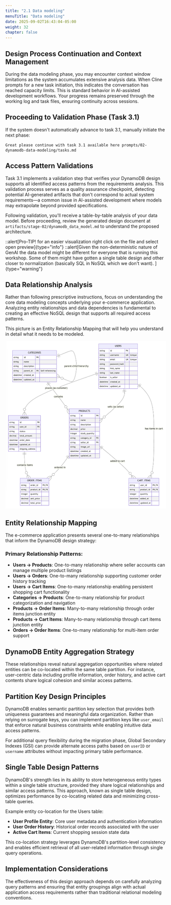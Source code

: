 ```yaml
---
title: "2.1 Data modeling"
menuTitle: "Data modeling"
date: 2025-09-02T16:43:04-05:00
weight: 32
chapter: false
---
```


## Design Process Continuation and Context Management

During the data modeling phase, you may encounter context window limitations as the system accumulates extensive analysis data. When Cline prompts for a new task initiation, this indicates the conversation has reached capacity limits. This is standard behavior in AI-assisted development workflows. Your progress remains preserved through the working log and task files, ensuring continuity across sessions.

## Proceeding to Validation Phase (Task 3.1)

If the system doesn't automatically advance to task 3.1, manually initiate the next phase:

```shell
Great please continue with task 3.1 available here prompts/02-dynamodb-data-modeling/tasks.md
```

## Access Pattern Validations

Task 3.1 implements a validation step that verifies your DynamoDB design supports all identified access patterns from the requirements analysis. This validation process serves as a quality assurance checkpoint, detecting potential AI-generated artifacts that don't correspond to actual system requirements—a common issue in AI-assisted development where models may extrapolate beyond provided specifications.

Following validation, you'll receive a table-by-table analysis of your data model. Before proceeding, review the generated design document at `artifacts/stage-02/dynamodb_data_model.md` to understand the proposed architecture.

::alert[Pro-TIP! for an easier visualization right click on the file and select open preview]{type="info"}
::alert[Given the non-deterministic nature of GenAI the data model might be different for everyone that is running this workshop. Some of them might have gotten a single table design and other closer to normalization (basically SQL in NoSQL which we don't want). ]{type="warning"}

## Data Relationship Analysis

Rather than following prescriptive instructions, focus on understanding the core data modeling concepts underlying your e-commerce application. Analyzing entity relationships and data dependencies is fundamental to creating an effective NoSQL design that supports all required access patterns.

This picture is an Entity Relationship Mapping that will help you understand in detail what it needs to be modeled. 

![Start conversation](/static/images/modernizr/2/stage02-10.png)

## Entity Relationship Mapping

The e-commerce application presents several one-to-many relationships that inform the DynamoDB design strategy:

### Primary Relationship Patterns:

- **Users → Products**: One-to-many relationship where seller accounts can manage multiple product listings
- **Users → Orders**: One-to-many relationship supporting customer order history tracking
- **Users → Cart Items**: One-to-many relationship enabling persistent shopping cart functionality
- **Categories → Products**: One-to-many relationship for product categorization and navigation
- **Products → Order Items**: Many-to-many relationship through order items junction entity
- **Products → Cart Items**: Many-to-many relationship through cart items junction entity
- **Orders → Order Items**: One-to-many relationship for multi-item order support

## DynamoDB Entity Aggregation Strategy

These relationships reveal natural aggregation opportunities where related entities can be co-located within the same table partition. For instance, user-centric data including profile information, order history, and active cart contents share logical cohesion and similar access patterns.

## Partition Key Design Principles

DynamoDB enables semantic partition key selection that provides both uniqueness guarantees and meaningful data organization. Rather than relying on surrogate keys, you can implement partition keys like `user_email` that enforce natural business constraints while enabling intuitive data access patterns.

For additional query flexibility during the migration phase, Global Secondary Indexes (GSI) can provide alternate access paths based on `userID` or `username` attributes without impacting primary table performance.

## Single Table Design Patterns

DynamoDB's strength lies in its ability to store heterogeneous entity types within a single table structure, provided they share logical relationships and similar access patterns. This approach, known as single table design, optimizes performance by co-locating related data and minimizing cross-table queries.

Example entity co-location for the Users table:
- **User Profile Entity**: Core user metadata and authentication information
- **User Order History**: Historical order records associated with the user
- **Active Cart Items**: Current shopping session state data

This co-location strategy leverages DynamoDB's partition-level consistency and enables efficient retrieval of all user-related information through single query operations.

## Implementation Considerations

The effectiveness of this design approach depends on carefully analyzing query patterns and ensuring that entity groupings align with actual application access requirements rather than traditional relational modeling conventions.
